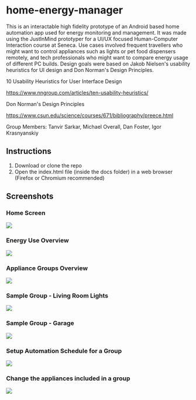 # home-energy-manager

This is an interactable high fidelity prototype of an Android based home automation app used for energy monitoring and management. It was made using the JustInMind prototyper for a UI/UX focused Human-Computer Interaction course at Seneca. Use cases involved frequent travellers who might want to control appliances such as lights or pet food dispensers remotely, and tech professionals who might want to compare energy usage of different PC builds. Design goals were based on Jakob Nielsen's usability heuristics for UI design and Don Norman's Design Principles.

10 Usability Heuristics for User Interface Design

https://www.nngroup.com/articles/ten-usability-heuristics/

Don Norman's Design Principles

https://www.csun.edu/science/courses/671/bibliography/preece.html

Group Members: Tanvir Sarkar, Michael Overall, Dan Foster, Igor Krasnyanskiy

## Instructions

1. Download or clone the repo
2. Open the index.html file (inside the docs folder) in a web browser (Firefox or Chromium recommended)

## Screenshots

### Home Screen
![](Screenshots/energy_monitor_ui_home.png)

### Energy Use Overview
![](Screenshots/energy_monitor_ui_energy_use.png)

### Appliance Groups Overview
![](Screenshots/energy_monitor_ui_groups.png)

### Sample Group - Living Room Lights
![](Screenshots/energy_monitor_ui_lights_group.png)

### Sample Group - Garage
![](Screenshots/energy_monitor_ui_garage_group.png)

### Setup Automation Schedule for a Group
![](Screenshots/energy_monitor_ui_garage_schedule.png)

### Change the appliances included in a group
![](Screenshots/energy_monitor_ui_change_appliance.png)
